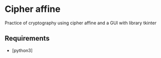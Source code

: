 # Cipher affine
Practice of cryptography using cipher affine and a GUI with library tkinter

## Requirements
- [python3]
